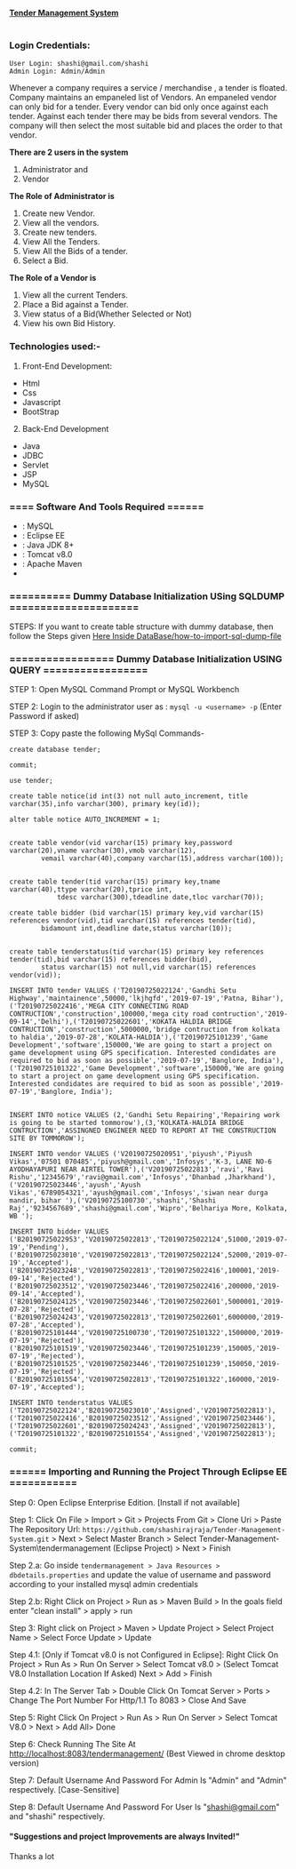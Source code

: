 <a href="http://ec2-13-233-71-174.ap-south-1.compute.amazonaws.com:8080/tendermanagement/" alt="Tender Management System Java Project" target="_blank">**Tender Management System**</a><br><br>
### Login Credentials:
	User Login: shashi@gmail.com/shashi
	Admin Login: Admin/Admin
Whenever a company  requires a service / merchandise , a tender is floated. Company maintains an empaneled list of Vendors. An empaneled vendor can only bid for a tender. Every vendor can bid only once against   each tender. Against each tender there may be   bids from several vendors. The company will then select the most suitable bid and places the order to that vendor.
<!--
**Note: This Website is LIVE now <a href="http://ec2-13-233-71-174.ap-south-1.compute.amazonaws.com:8080/tendermanagement/" alt="Tender Management System Java Project" target="_blank">Click Here</a> to visit the live website.
-->
**There are 2 users in the system**

1.	Administrator and
2.	Vendor

**The Role of Administrator is**

1.	Create new Vendor.
2.	View all the vendors.
3.	Create new tenders.
4.	View All the Tenders.
5.	View All the Bids of a tender.
6.	Select a Bid.

**The Role of a Vendor is**
1.	View all the current Tenders.
2.	Place a Bid against a Tender.
3.	View status of a Bid(Whether Selected or Not)
4.	View his own Bid History.
<!--
<a href="http://ec2-13-233-71-174.ap-south-1.compute.amazonaws.com:8080/tendermanagement/" alt="Tender Management System Java Project" target="_blank" div color="red"> 
LIVE NOW &#x1F534
</a>
-->

### Technologies used:-
1. Front-End Development:
- Html
- Css
- Javascript
- BootStrap

2. Back-End Development
- Java
- JDBC
- Servlet
- JSP
- MySQL

### ==== Software And Tools Required ======
- : MySQL
- : Eclipse EE
- : Java JDK 8+
- : Tomcat v8.0
- : Apache Maven
- 
### ========== Dummy Database Initialization USing SQLDUMP =====================

STEPS: If you want to create table structure with dummy database, then follow the Steps given <a target="_blank" href="https://github.com/shashirajraja/Tender-Management-System/blob/master/DataBase/how-to-import-sql-dump-file.md">Here Inside DataBase/how-to-import-sql-dump-file</a>

### ================= Dummy Database Initialization USING QUERY =================

STEP 1: Open MySQL Command Prompt or MySQL Workbench

STEP 2: Login to the administrator user as : ```mysql -u <username> -p``` (Enter Password if asked)

STEP 3: Copy paste the following MySql Commands-
```MySQL
create database tender;

commit;

use tender;

create table notice(id int(3) not null auto_increment, title varchar(35),info varchar(300), primary key(id));

alter table notice AUTO_INCREMENT = 1;


create table vendor(vid varchar(15) primary key,password varchar(20),vname varchar(30),vmob varchar(12),
		vemail varchar(40),company varchar(15),address varchar(100));


create table tender(tid varchar(15) primary key,tname varchar(40),ttype varchar(20),tprice int,
		    tdesc varchar(300),tdeadline date,tloc varchar(70));

create table bidder (bid varchar(15) primary key,vid varchar(15) references vendor(vid),tid varchar(15) references tender(tid),
		bidamount int,deadline date,status varchar(10));


create table tenderstatus(tid varchar(15) primary key references tender(tid),bid varchar(15) references bidder(bid),
		status varchar(15) not null,vid varchar(15) references vendor(vid));

INSERT INTO tender VALUES ('T20190725022124','Gandhi Setu Highway','maintainence',50000,'lkjhgfd','2019-07-19','Patna, Bihar'),('T20190725022416','MEGA CITY CONNECTING ROAD CONTRUCTION','construction',100000,'mega city road contruction','2019-09-14','Delhi'),('T20190725022601','KOKATA HALDIA BRIDGE CONTRUCTION','construction',5000000,'bridge contruction from kolkata to haldia','2019-07-28','KOLATA-HALDIA'),('T20190725101239','Game Development','software',150000,'We are going to start a project on game development using GPS specification. Interested condidates are required to bid as soon as possible','2019-07-19','Banglore, India'),('T20190725101322','Game Development','software',150000,'We are going to start a project on game development using GPS specification. Interested condidates are required to bid as soon as possible','2019-07-19','Banglore, India');


INSERT INTO notice VALUES (2,'Gandhi Setu Repairing','Repairing work is going to be started tommorow'),(3,'KOLKATA-HALDIA BRIDGE CONTRUCTION','ASSINGNED ENGINEER NEED TO REPORT AT THE CONSTRUCTION SITE BY TOMMOROW');

INSERT INTO vendor VALUES ('V20190725020951','piyush','Piyush Vikas','07501 070485','piyush@gmail.com','Infosys','K-3, LANE NO-6 AYODHAYAPURI NEAR AIRTEL TOWER'),('V20190725022813','ravi','Ravi Rishu','12345679','ravi@gmail.com','Infosys','Dhanbad ,Jharkhand'),('V20190725023446','ayush','Ayush Vikas','6789054321','ayush@gmail.com','Infosys','siwan near durga mandir, bihar '),('V20190725100730','shashi','Shashi Raj','9234567689','shashi@gmail.com','Wipro','Belhariya More, Kolkata, WB ');

INSERT INTO bidder VALUES ('B20190725022953','V20190725022813','T20190725022124',51000,'2019-07-19','Pending'),('B20190725023010','V20190725022813','T20190725022124',52000,'2019-07-19','Accepted'),('B20190725023248','V20190725022813','T20190725022416',100001,'2019-09-14','Rejected'),('B20190725023512','V20190725023446','T20190725022416',200000,'2019-09-14','Accepted'),('B20190725024125','V20190725023446','T20190725022601',5000001,'2019-07-28','Rejected'),('B20190725024243','V20190725022813','T20190725022601',6000000,'2019-07-28','Accepted'),('B20190725101444','V20190725100730','T20190725101322',1500000,'2019-07-19','Rejected'),('B20190725101519','V20190725023446','T20190725101239',150005,'2019-07-19','Rejected'),('B20190725101525','V20190725023446','T20190725101239',150050,'2019-07-19','Rejected'),('B20190725101554','V20190725022813','T20190725101322',160000,'2019-07-19','Accepted');

INSERT INTO tenderstatus VALUES ('T20190725022124','B20190725023010','Assigned','V20190725022813'),('T20190725022416','B20190725023512','Assigned','V20190725023446'),('T20190725022601','B20190725024243','Assigned','V20190725022813'),('T20190725101322','B20190725101554','Assigned','V20190725022813');

commit;

```
	
### ====== Importing and Running the Project Through Eclipse EE ===========
Step 0: Open Eclipse Enterprise Edition. [Install if not available]

Step 1: Click On File > Import > Git > Projects From Git > Clone Uri  > Paste The Repository Url: ```https://github.com/shashirajraja/Tender-Management-System.git``` > Next > Select Master Branch > Select Tender-Management-System\tendermanagement (Eclipse Project) > Next > Finish

Step 2.a: Go inside ```tendermanagement > Java Resources > dbdetails.properties``` and update the value of username and password according to your installed mysql admin credentials

Step 2.b: Right Click on Project > Run as > Maven Build > In the goals field enter "clean install" > apply > run

Step 3: Right click on Project > Maven > Update Project > Select Project Name > Select Force Update > Update

Step 4.1: [Only if Tomcat v8.0 is not Configured in Eclipse]: Right Click On Project > Run As > Run On Server > Select Tomcat v8.0 > (Select Tomcat V8.0 Installation Location If Asked) Next > Add <project-name> > Finish

Step 4.2: In The Server Tab > Double Click On Tomcat Server > Ports  > Change The Port Number For Http/1.1 To 8083 > Close And Save

Step 5: Right Click On Project > Run As > Run On Server > Select Tomcat V8.0 > Next > Add All> Done

Step 6: Check Running The Site At  <a Href="http://localhost:8083/tendermanagement/">http://localhost:8083/tendermanagement/</a> (Best Viewed in chrome desktop version)

Step 7: Default Username And Password For Admin Is "Admin" and "Admin" respectively. [Case-Sensitive]

Step 8: Default Username And Password For User Is "shashi@gmail.com" and "shashi" respectively.



#### "Suggestions and project Improvements are always Invited!"

<bold>Thanks a lot</bold><br/>
                                                                                                  
